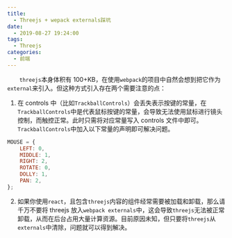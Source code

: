 ```yaml
---
title:
  - Threejs + wepack externals踩坑
date:
  - 2019-08-27 19:24:00
tags:
  - Threejs
categories:
  - 前端
---
```


&emsp;&emsp;`threejs`本身体积有 100+KB，在使用`webpack`的项目中自然会想到把它作为`external`来引入。但这种方式引入存在两个需要注意的点：
<!-- more -->
1. 在 controls 中（比如`TrackballControls`）会丢失表示按键的常量，在`TrackballControls`中是代表鼠标按键的常量，会导致无法使用鼠标进行镜头控制，而触控正常。此时只需将对应常量写入 controls 文件中即可。`TrackballControls`中加入以下常量的声明即可解决问题。

```javascript
MOUSE = {
	LEFT: 0,
	MIDDLE: 1,
	RIGHT: 2,
	ROTATE: 0,
	DOLLY: 1,
	PAN: 2,
};
```

2. 如果你使用`react`，且包含`threejs`内容的组件经常需要被加载和卸载，那么请千万不要将 threejs 放入`webpack externals`中，这会导致`threejs`无法被正常卸载，从而在后台占用大量计算资源。目前原因未知，但只要将`threejs`从`externals`中清除，问题就可以得到解决。
